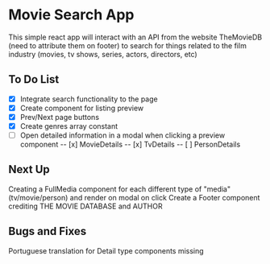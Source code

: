 # Movie Search App

This simple react app will interact with an API from the website TheMovieDB (need to attribute them on footer) to search for things related to the film industry (movies, tv shows, series, actors, directors, etc)



## To Do List

- [X] Integrate search functionality to the page
- [X] Create component for listing preview
- [X] Prev/Next page buttons
- [X] Create genres array constant
- [ ] Open detailed information in a modal when clicking a preview component
-- [x] MovieDetails
-- [x] TvDetails
-- [ ] PersonDetails

## Next Up

Creating a FullMedia component for each different type of "media" (tv/movie/person) and render on modal on click
Create a Footer component crediting THE MOVIE DATABASE and AUTHOR

## Bugs and Fixes
Portuguese translation for Detail type components missing
